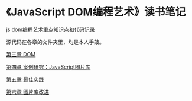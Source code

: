 # 《JavaScript DOM编程艺术》读书笔记
js dom编程艺术重点知识点和代码记录

源代码在各章的文件夹里，均是本人手敲。

[第三章 DOM](https://github.com/leonliang995/DOM-Scripting/blob/master/chapter_3/chapter3%20DOM.md)

[第四章 案例研究：JavaScript图片库](https://github.com/leonliang995/DOM-Scripting/blob/master/chapter_4/chapter_4_js%E5%9B%BE%E7%89%87%E5%BA%93.md)

[第五章 最佳实践](https://github.com/leonliang995/DOM-Scripting/blob/master/chapter_5/chapter-5-%E6%9C%80%E4%BD%B3%E5%AE%9E%E8%B7%B5.md)

[第六章 图片库改进](https://github.com/leonliang995/DOM-Scripting/blob/master/chapter_6/chapter-6-%E5%9B%BE%E7%89%87%E5%BA%93%E6%94%B9%E8%BF%9B.md)
